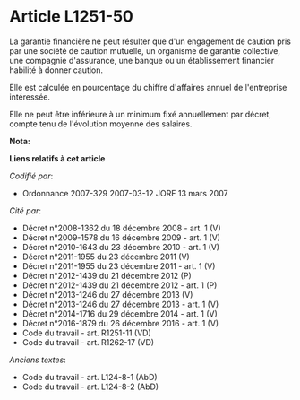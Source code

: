 # Article L1251-50

La garantie financière ne peut résulter que d'un engagement de caution pris par une société de caution mutuelle, un organisme
de garantie collective, une compagnie d'assurance, une banque ou un établissement financier habilité à donner caution.

Elle est calculée en pourcentage du chiffre d'affaires annuel de l'entreprise intéressée.

Elle ne peut être inférieure à un minimum fixé annuellement par décret, compte tenu de l'évolution moyenne des salaires.

**Nota:**



**Liens relatifs à cet article**

_Codifié par_:

  - Ordonnance 2007-329 2007-03-12 JORF 13 mars 2007

_Cité par_:

  - Décret n°2008-1362 du 18 décembre 2008 - art. 1 (V)
  - Décret n°2009-1578 du 16 décembre 2009 - art. 1 (V)
  - Décret n°2010-1643 du 23 décembre 2010 - art. 1 (V)
  - Décret n°2011-1955 du 23 décembre 2011 (V)
  - Décret n°2011-1955 du 23 décembre 2011 - art. 1 (V)
  - Décret n°2012-1439 du 21 décembre 2012 (P)
  - Décret n°2012-1439 du 21 décembre 2012 - art. 1 (P)
  - Décret n°2013-1246 du 27 décembre 2013 (V)
  - Décret n°2013-1246 du 27 décembre 2013 - art. 1 (V)
  - Décret n°2014-1716 du 29 décembre 2014 - art. 1 (V)
  - Décret n°2016-1879 du 26 décembre 2016 - art. 1 (V)
  - Code du travail - art. R1251-11 (VD)
  - Code du travail - art. R1262-17 (VD)

_Anciens textes_:

  - Code du travail - art. L124-8-1 (AbD)
  - Code du travail - art. L124-8-2 (AbD)
